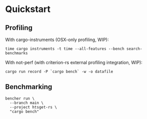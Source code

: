 # Quickstart

## Profiling

With cargo-instruments (OSX-only profiling, WIP):

```
time cargo instruments -t time --all-features --bench search-benchmarks
```

With not-perf (with criterion-rs external profiling integration, WIP):

```
cargo run record -P `cargo bench` -w -o datafile
```

## Benchmarking

```
bencher run \
  --branch main \
  --project htsget-rs \
  "cargo bench"
```
